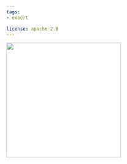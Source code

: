 ```yaml
---
tags:
- exbert

license: apache-2.0
---
```


<a href="https://huggingface.co/exbert/?model=albert-base-v1">
	<img width="300px" src="https://hf-dinosaur.huggingface.co/exbert/button.png">
</a>
